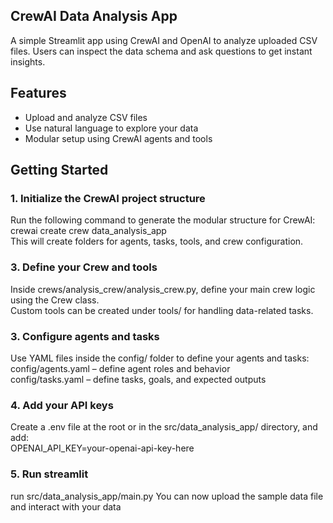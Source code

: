 ## CrewAI Data Analysis App

A simple Streamlit app using CrewAI and OpenAI to analyze uploaded CSV files. Users can inspect the data schema and ask questions to get instant insights.

## Features

- Upload and analyze CSV files
- Use natural language to explore your data
- Modular setup using CrewAI agents and tools

## Getting Started

### 1. Initialize the CrewAI project structure

Run the following command to generate the modular structure for CrewAI: crewai create crew data_analysis_app  
This will create folders for agents, tasks, tools, and crew configuration.  

### 3. Define your Crew and tools

Inside crews/analysis_crew/analysis_crew.py, define your main crew logic using the Crew class.  
Custom tools can be created under tools/ for handling data-related tasks.

### 3. Configure agents and tasks

Use YAML files inside the config/ folder to define your agents and tasks:  
config/agents.yaml – define agent roles and behavior  
config/tasks.yaml – define tasks, goals, and expected outputs

### 4. Add your API keys

Create a .env file at the root or in the src/data_analysis_app/ directory, and add:  
OPENAI_API_KEY=your-openai-api-key-here

### 5. Run streamlit

run src/data_analysis_app/main.py
You can now upload the sample data file and interact with your data